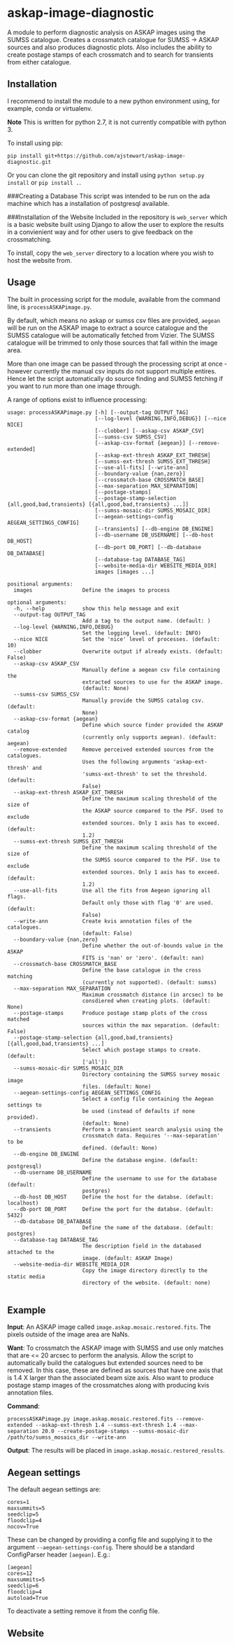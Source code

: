 # askap-image-diagnostic
A module to perform diagnostic analysis on ASKAP images using the SUMSS catalogue. Creates a crossmatch catalogue for SUMSS -> ASKAP sources and also produces diagnostic plots. Also includes the ability to create postage stamps of each crossmatch and to search for transients from either catalogue.

## Installation
I recommend to install the module to a new python environment using, for example, conda or virtualenv.

**Note** This is written for python 2.7, it is not currently compatible with python 3.

To install using pip:

`pip install git+https://github.com/ajstewart/askap-image-diagnostic.git`

Or you can clone the git repository and install using `python setup.py install` or `pip install .`.

###Creating a Database
This script was intended to be run on the ada machine which has a installation of postgresql available.

###Installation of the Website
Included in the repository is `web_server` which is a basic website built using Django to allow the user to explore the results in a convienient way and for other users to give feedback on the crossmatching.

To install, copy the `web_server` directory to a location where you wish to host the website from.

## Usage
The built in processing script for the module, available from the command line, is `processASKAPimage.py`.

By default, which means no askap or sumss csv files are provided, `aegean` will be run on the ASKAP image to extract a source catalogue and the SUMSS catalogue will be automatically fetched from Vizier. The SUMSS catalogue will be trimmed to only those sources that fall within the image area.

More than one image can be passed through the processing script at once - however currently the manual csv inputs do not support multiple entires. Hence let the script automatically do source finding and SUMSS fetching if you want to run more than one image through.

A range of options exist to influence processing:

```
usage: processASKAPimage.py [-h] [--output-tag OUTPUT_TAG]
                            [--log-level {WARNING,INFO,DEBUG}] [--nice NICE]
                            [--clobber] [--askap-csv ASKAP_CSV]
                            [--sumss-csv SUMSS_CSV]
                            [--askap-csv-format {aegean}] [--remove-extended]
                            [--askap-ext-thresh ASKAP_EXT_THRESH]
                            [--sumss-ext-thresh SUMSS_EXT_THRESH]
                            [--use-all-fits] [--write-ann]
                            [--boundary-value {nan,zero}]
                            [--crossmatch-base CROSSMATCH_BASE]
                            [--max-separation MAX_SEPARATION]
                            [--postage-stamps]
                            [--postage-stamp-selection {all,good,bad,transients} [{all,good,bad,transients} ...]]
                            [--sumss-mosaic-dir SUMSS_MOSAIC_DIR]
                            [--aegean-settings-config AEGEAN_SETTINGS_CONFIG]
                            [--transients] [--db-engine DB_ENGINE]
                            [--db-username DB_USERNAME] [--db-host DB_HOST]
                            [--db-port DB_PORT] [--db-database DB_DATABASE]
                            [--database-tag DATABASE_TAG]
                            [--website-media-dir WEBSITE_MEDIA_DIR]
                            images [images ...]

positional arguments:
  images                Define the images to process

optional arguments:
  -h, --help            show this help message and exit
  --output-tag OUTPUT_TAG
                        Add a tag to the output name. (default: )
  --log-level {WARNING,INFO,DEBUG}
                        Set the logging level. (default: INFO)
  --nice NICE           Set the 'nice' level of processes. (default: 10)
  --clobber             Overwrite output if already exists. (default: False)
  --askap-csv ASKAP_CSV
                        Manually define a aegean csv file containing the
                        extracted sources to use for the ASKAP image.
                        (default: None)
  --sumss-csv SUMSS_CSV
                        Manually provide the SUMSS catalog csv. (default:
                        None)
  --askap-csv-format {aegean}
                        Define which source finder provided the ASKAP catalog
                        (currently only supports aegean). (default: aegean)
  --remove-extended     Remove perceived extended sources from the catalogues.
                        Uses the following arguments 'askap-ext-thresh' and
                        'sumss-ext-thresh' to set the threshold. (default:
                        False)
  --askap-ext-thresh ASKAP_EXT_THRESH
                        Define the maximum scaling threshold of the size of
                        the ASKAP source compared to the PSF. Used to exclude
                        extended sources. Only 1 axis has to exceed. (default:
                        1.2)
  --sumss-ext-thresh SUMSS_EXT_THRESH
                        Define the maximum scaling threshold of the size of
                        the SUMSS source compared to the PSF. Use to exclude
                        extended sources. Only 1 axis has to exceed. (default:
                        1.2)
  --use-all-fits        Use all the fits from Aegean ignoring all flags.
                        Default only those with flag '0' are used. (default:
                        False)
  --write-ann           Create kvis annotation files of the catalogues.
                        (default: False)
  --boundary-value {nan,zero}
                        Define whether the out-of-bounds value in the ASKAP
                        FITS is 'nan' or 'zero'. (default: nan)
  --crossmatch-base CROSSMATCH_BASE
                        Define the base catalogue in the cross matching
                        (currently not supported). (default: sumss)
  --max-separation MAX_SEPARATION
                        Maximum crossmatch distance (in arcsec) to be
                        consdiered when creating plots. (default: None)
  --postage-stamps      Produce postage stamp plots of the cross matched
                        sources within the max separation. (default: False)
  --postage-stamp-selection {all,good,bad,transients} [{all,good,bad,transients} ...]
                        Select which postage stamps to create. (default:
                        ['all'])
  --sumss-mosaic-dir SUMSS_MOSAIC_DIR
                        Directory containing the SUMSS survey mosaic image
                        files. (default: None)
  --aegean-settings-config AEGEAN_SETTINGS_CONFIG
                        Select a config file containing the Aegean settings to
                        be used (instead of defaults if none provided).
                        (default: None)
  --transients          Perform a transient search analysis using the
                        crossmatch data. Requires '--max-separation' to be
                        defined. (default: None)
  --db-engine DB_ENGINE
                        Define the database engine. (default: postgresql)
  --db-username DB_USERNAME
                        Define the username to use for the database (default:
                        postgres)
  --db-host DB_HOST     Define the host for the databse. (default: localhost)
  --db-port DB_PORT     Define the port for the databse. (default: 5432)
  --db-database DB_DATABASE
                        Define the name of the database. (default: postgres)
  --database-tag DATABASE_TAG
                        The description field in the databased attached to the
                        image. (default: ASKAP Image)
  --website-media-dir WEBSITE_MEDIA_DIR
                        Copy the image directory directly to the static media
                        directory of the website. (default: none)


````

## Example
**Input**: An ASKAP image called `image.askap.mosaic.restored.fits`. The pixels outside of the image area are NaNs.

**Want**: To crossmatch the ASKAP image with SUMSS and use only matches that are <= 20 arcsec to perform the analysis. Allow the script to automatically build the catalogues but extended sources need to be removed. In this case, these are defined as sources that have one axis that is 1.4 X larger than the associated beam size axis. Also want to produce postage stamp images of the crossmatches along with producing kvis annotation files.

**Command**:
```
processASKAPimage.py image.askap.mosaic.restored.fits --remove-extended --askap-ext-thresh 1.4 --sumss-ext-thresh 1.4 --max-separation 20.0 --create-postage-stamps --sumss-mosaic-dir /path/to/sumss_mosaics_dir --write-ann
````

**Output**: The results will be placed in `image.askap.mosaic.restored_results`.

## Aegean settings
The default aegean settings are:
```
cores=1
maxsummits=5
seedclip=5
floodclip=4
nocov=True
````

These can be changed by providing a config file and supplying it to the argument `--aegean-settings-config`. There should be a standard ConfigParser header `[aegean]`. E.g.:
```
[aegean]
cores=12
maxsummits=5
seedclip=6
floodclip=4
autoload=True
````
To deactivate a setting remove it from the config file.

## Website
